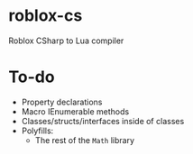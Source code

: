 # roblox-cs

Roblox CSharp to Lua compiler

# To-do
- Property declarations
- Macro IEnumerable methods
- Classes/structs/interfaces inside of classes
- Polyfills:
	- The rest of the `Math` library